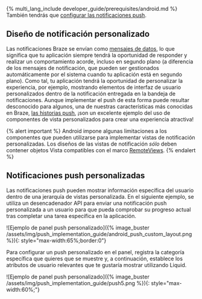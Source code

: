 {% multi_lang_include developer_guide/prerequisites/android.md %} También tendrás que [configurar las notificaciones push]({{site.baseurl}}/developer_guide/push_notifications/?sdktab=android).

## Diseño de notificación personalizado

Las notificaciones Braze se envían como [mensajes de datos](https://firebase.google.com/docs/cloud-messaging/concept-options), lo que significa que tu aplicación siempre tendrá la oportunidad de responder y realizar un comportamiento acorde, incluso en segundo plano (a diferencia de los mensajes de notificación, que pueden ser gestionados automáticamente por el sistema cuando tu aplicación está en segundo plano). Como tal, tu aplicación tendrá la oportunidad de personalizar la experiencia, por ejemplo, mostrando elementos de interfaz de usuario personalizados dentro de la notificación entregada en la bandeja de notificaciones. Aunque implementar el push de esta forma puede resultar desconocido para algunos, una de nuestras características más conocidas en Braze, [las historias push]({{site.baseurl}}/user_guide/message_building_by_channel/push/advanced_push_options/push_stories/), ¡son un excelente ejemplo del uso de componentes de vista personalizados para crear una experiencia atractiva!

{% alert important %}
Android impone algunas limitaciones a los componentes que pueden utilizarse para implementar vistas de notificación personalizadas. Los diseños de las vistas de notificación _sólo_ deben contener objetos Vista compatibles con el marco [RemoteViews](https://developer.android.com/reference/android/widget/RemoteViews).
{% endalert %}

## Notificaciones push personalizadas

Las notificaciones push pueden mostrar información específica del usuario dentro de una jerarquía de vistas personalizada. En el siguiente ejemplo, se utiliza un desencadenador API para enviar una notificación push personalizada a un usuario para que pueda comprobar su progreso actual tras completar una tarea específica en la aplicación.

![Ejemplo de panel push personalizado]({% image_buster /assets/img/push_implementation_guide/android_push_custom_layout.png %}){: style="max-width:65%;border:0"}

Para configurar un push personalizado en el panel, registra la categoría específica que quieres que se muestre y, a continuación, establece los atributos de usuario relevantes que te gustaría mostrar utilizando Liquid.

![Ejemplo de panel push personalizado]({% image_buster /assets/img/push_implementation_guide/push5.png %}){: style="max-width:60%;"}
